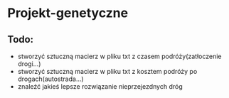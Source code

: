 # Projekt-genetyczne

## Todo: 
- stworzyć sztuczną macierz w pliku txt z czasem podróży(zatłoczenie drogi...)
- stworzyć sztuczną macierz w pliku txt z kosztem podróży po drogach(autostrada...)
- znaleźć jakieś lepsze rozwiązanie nieprzejezdnych dróg
